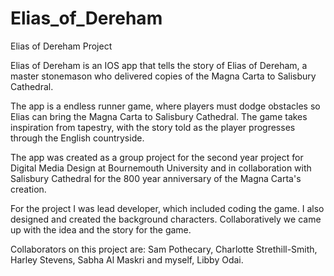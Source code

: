 # Elias_of_Dereham
Elias of Dereham Project

Elias of Dereham is an IOS app that tells the story of Elias of Dereham, a master stonemason who delivered copies of the Magna Carta to Salisbury Cathedral.

The app is a endless runner game, where players must dodge obstacles so Elias can bring the Magna Carta to Salisbury Cathedral. The game takes inspiration from tapestry, with the story told as the player progresses through the English countryside.

The app was created as a group project for the second year project for Digital Media Design at Bournemouth University and in collaboration with Salisbury Cathedral for the 800 year anniversary of the Magna Carta's creation.

For the project I was lead developer, which included coding the game. I also designed and created the background characters. Collaboratively we came up with the idea and the story for the game. 

Collaborators on this project are: Sam Pothecary, Charlotte Strethill-Smith, Harley Stevens, Sabha Al Maskri and myself, Libby Odai.
